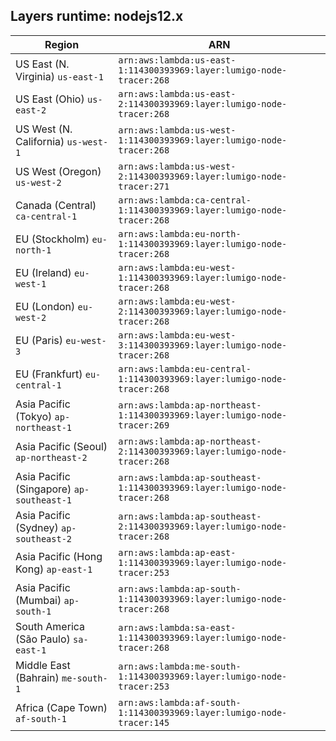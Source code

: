Layers runtime: nodejs12.x
----
| Region | ARN |
| --- | --- |
|US East (N. Virginia)  `us-east-1`|`arn:aws:lambda:us-east-1:114300393969:layer:lumigo-node-tracer:268`|
|US East (Ohio)  `us-east-2`|`arn:aws:lambda:us-east-2:114300393969:layer:lumigo-node-tracer:268`|
|US West (N. California)  `us-west-1`|`arn:aws:lambda:us-west-1:114300393969:layer:lumigo-node-tracer:268`|
|US West (Oregon)  `us-west-2`|`arn:aws:lambda:us-west-2:114300393969:layer:lumigo-node-tracer:271`|
|Canada (Central)  `ca-central-1`|`arn:aws:lambda:ca-central-1:114300393969:layer:lumigo-node-tracer:268`|
|EU (Stockholm)  `eu-north-1`|`arn:aws:lambda:eu-north-1:114300393969:layer:lumigo-node-tracer:268`|
|EU (Ireland)  `eu-west-1`|`arn:aws:lambda:eu-west-1:114300393969:layer:lumigo-node-tracer:268`|
|EU (London)  `eu-west-2`|`arn:aws:lambda:eu-west-2:114300393969:layer:lumigo-node-tracer:268`|
|EU (Paris)  `eu-west-3`|`arn:aws:lambda:eu-west-3:114300393969:layer:lumigo-node-tracer:268`|
|EU (Frankfurt)  `eu-central-1`|`arn:aws:lambda:eu-central-1:114300393969:layer:lumigo-node-tracer:268`|
|Asia Pacific (Tokyo)  `ap-northeast-1`|`arn:aws:lambda:ap-northeast-1:114300393969:layer:lumigo-node-tracer:269`|
|Asia Pacific (Seoul)  `ap-northeast-2`|`arn:aws:lambda:ap-northeast-2:114300393969:layer:lumigo-node-tracer:268`|
|Asia Pacific (Singapore)  `ap-southeast-1`|`arn:aws:lambda:ap-southeast-1:114300393969:layer:lumigo-node-tracer:268`|
|Asia Pacific (Sydney)  `ap-southeast-2`|`arn:aws:lambda:ap-southeast-2:114300393969:layer:lumigo-node-tracer:268`|
|Asia Pacific (Hong Kong)  `ap-east-1`|`arn:aws:lambda:ap-east-1:114300393969:layer:lumigo-node-tracer:253`|
|Asia Pacific (Mumbai)  `ap-south-1`|`arn:aws:lambda:ap-south-1:114300393969:layer:lumigo-node-tracer:268`|
|South America (São Paulo)  `sa-east-1`|`arn:aws:lambda:sa-east-1:114300393969:layer:lumigo-node-tracer:268`|
|Middle East (Bahrain)  `me-south-1`|`arn:aws:lambda:me-south-1:114300393969:layer:lumigo-node-tracer:253`|
|Africa (Cape Town)  `af-south-1`|`arn:aws:lambda:af-south-1:114300393969:layer:lumigo-node-tracer:145`|
